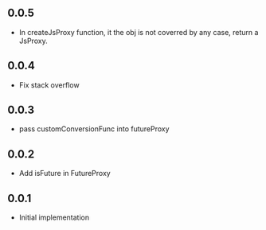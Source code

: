 ## 0.0.5
* In createJsProxy function, it the obj is not coverred by any case, return a JsProxy.

## 0.0.4
* Fix stack overflow

## 0.0.3
* pass customConversionFunc into futureProxy

## 0.0.2
* Add isFuture in FutureProxy

## 0.0.1
* Initial implementation
